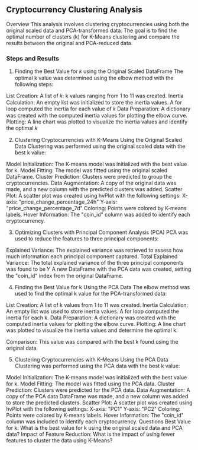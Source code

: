 ## Cryptocurrency Clustering Analysis
Overview
This analysis involves clustering cryptocurrencies using both the original scaled data and PCA-transformed data. The goal is to find the optimal number of clusters (k) for K-Means clustering and compare the results between the original and PCA-reduced data.

### Steps and Results
1. Finding the Best Value for 𝑘 using the Original Scaled DataFrame
The optimal k value was determined using the elbow method with the following steps:

List Creation: 
A list of 𝑘: k values ranging from 1 to 11 was created.
Inertia Calculation: An empty list was initialized to store the inertia values. A for loop computed the inertia for each value of 𝑘
Data Preparation: A dictionary was created with the computed inertia values for plotting the elbow curve.
Plotting: A line chart was plotted to visualize the inertia values and identify the optimal 𝑘


2. Clustering Cryptocurrencies with K-Means Using the Original Scaled Data
Clustering was performed using the original scaled data with the best k value:

Model Initialization: The K-means model was initialized with the best value for k.
Model Fitting: The model was fitted using the original scaled DataFrame.
Cluster Prediction: Clusters were predicted to group the cryptocurrencies.
Data Augmentation: A copy of the original data was made, and a new column with the predicted clusters was added.
Scatter Plot: A scatter plot was created using hvPlot with the following settings:
X-axis: "price_change_percentage_24h"
Y-axis: "price_change_percentage_7d"
Coloring: Points were colored by K-means labels.
Hover Information: The "coin_id" column was added to identify each cryptocurrency.

3. Optimizing Clusters with Principal Component Analysis (PCA)
PCA was used to reduce the features to three principal components:

Explained Variance: The explained variance was retrieved to assess how much information each principal component captured.
Total Explained Variance: The total explained variance of the three principal components was found to be 𝑌
A new DataFrame with the PCA data was created, setting the "coin_id" index from the original DataFrame.

4. Finding the Best Value for k Using the PCA Data
The elbow method was used to find the optimal k value for the PCA-transformed data:

List Creation: 
A list of k values from 1 to 11 was created.
Inertia Calculation: An empty list was used to store inertia values. A for loop computed the inertia for each k.
Data Preparation: A dictionary was created with the computed inertia values for plotting the elbow curve.
Plotting: A line chart was plotted to visualize the inertia values and determine the optimal k.

Comparison: This value was compared with the best k found using the original data.

5. Clustering Cryptocurrencies with K-Means Using the PCA Data Clustering was performed using the PCA data with the best k value:

Model Initialization: The K-means model was initialized with the best value for k.
Model Fitting: The model was fitted using the PCA data.
Cluster Prediction: Clusters were predicted for the PCA data.
Data Augmentation: A copy of the PCA data DataFrame was made, and a new column was added to store the predicted clusters.
Scatter Plot: A scatter plot was created using hvPlot with the following settings:
X-axis: "PC1"
Y-axis: "PC2"
Coloring: Points were colored by K-means labels.
Hover Information: The "coin_id" column was included to identify each cryptocurrency.
Questions
Best Value for k: What is the best value for k using the original scaled data and PCA data?
Impact of Feature Reduction: What is the impact of using fewer features to cluster the data using K-Means?
